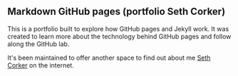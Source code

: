 ## Markdown GitHub pages (portfolio Seth Corker)

This is a portfolio built to explore how GitHub pages and Jekyll work. It was created to learn more about the technology behind  GitHub pages and follow along the GitHub lab.

It's been maintained to offer another space to find out about me [Seth Corker](https://twitter.com/Darth_Knoppix) on the internet. 
